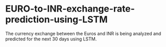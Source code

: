 # EURO-to-INR-exchange-rate-prediction-using-LSTM
The currency exchange between the Euros and INR is being analyzed and predicted for the next 30 days using LSTM.


